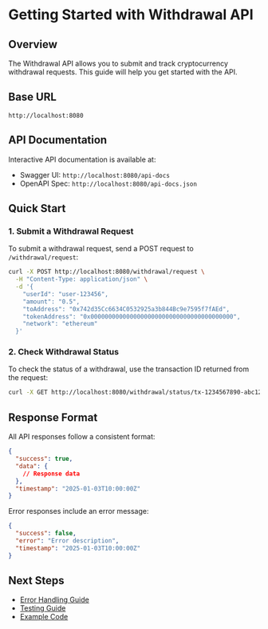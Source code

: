 # Getting Started with Withdrawal API

## Overview

The Withdrawal API allows you to submit and track cryptocurrency withdrawal requests. This guide will help you get started with the API.

## Base URL

```
http://localhost:8080
```

## API Documentation

Interactive API documentation is available at:

- Swagger UI: `http://localhost:8080/api-docs`
- OpenAPI Spec: `http://localhost:8080/api-docs.json`

## Quick Start

### 1. Submit a Withdrawal Request

To submit a withdrawal request, send a POST request to `/withdrawal/request`:

```bash
curl -X POST http://localhost:8080/withdrawal/request \
  -H "Content-Type: application/json" \
  -d '{
    "userId": "user-123456",
    "amount": "0.5",
    "toAddress": "0x742d35Cc6634C0532925a3b844Bc9e7595f7fAEd",
    "tokenAddress": "0x0000000000000000000000000000000000000000",
    "network": "ethereum"
  }'
```

### 2. Check Withdrawal Status

To check the status of a withdrawal, use the transaction ID returned from the request:

```bash
curl -X GET http://localhost:8080/withdrawal/status/tx-1234567890-abc123def
```

## Response Format

All API responses follow a consistent format:

```json
{
  "success": true,
  "data": {
    // Response data
  },
  "timestamp": "2025-01-03T10:00:00Z"
}
```

Error responses include an error message:

```json
{
  "success": false,
  "error": "Error description",
  "timestamp": "2025-01-03T10:00:00Z"
}
```

## Next Steps

- [Error Handling Guide](./error-handling.md)
- [Testing Guide](./testing.md)
- [Example Code](../examples/)
